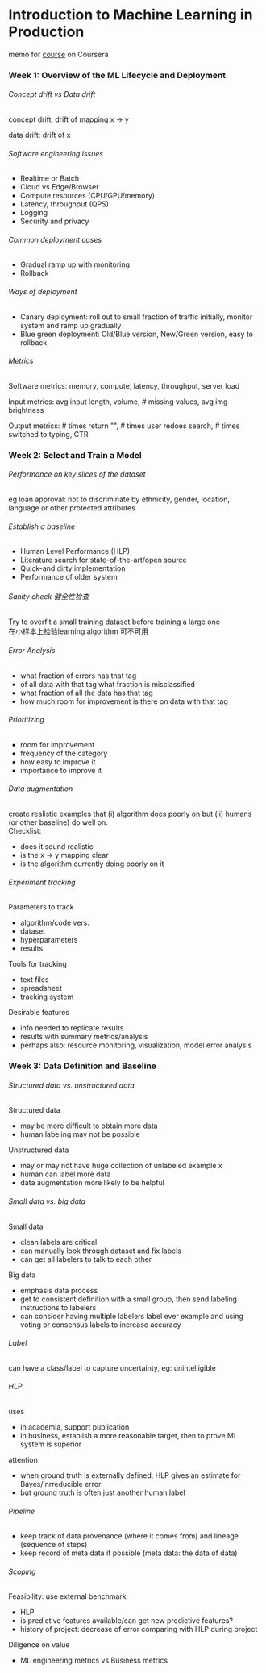 # Introduction to Machine Learning in Production
memo for [course](https://www.coursera.org/learn/introduction-to-machine-learning-in-production/home/welcome) on Coursera

### Week 1: Overview of the ML Lifecycle and Deployment

###### Concept drift vs Data drift

concept drift: drift of mapping x -> y

data drift: drift of x

###### Software engineering issues
- Realtime or Batch
- Cloud vs Edge/Browser
- Compute resources (CPU/GPU/memory)
- Latency, throughput (QPS)
- Logging
- Security and privacy

###### Common deployment cases
- Gradual ramp up with monitoring
- Rollback

###### Ways of deployment
- Canary deployment: roll out to small fraction of traffic initially, monitor system and ramp up gradually
- Blue green deployment: Old/Blue version, New/Green version, easy to rollback

###### Metrics

Software metrics: memory, compute, latency, throughput, server load

Input metrics: avg input length, volume, # missing values, avg img brightness

Output metrics: # times return "", # times user redoes search, # times switched to typing, CTR

### Week 2: Select and Train a Model

###### Performance on key slices of the dataset
eg loan approval: not to discriminate by ethnicity, gender, location, language or other protected attributes

###### Establish a baseline
- Human Level Performance (HLP)
- Literature search for state-of-the-art/open source
- Quick-and dirty implementation
- Performance of older system

###### Sanity check 健全性检查
Try to overfit a small training dataset before training a large one  
在小样本上检验learning algorithm 可不可用

###### Error Analysis
- what fraction of errors has that tag
- of all data with that tag what fraction is misclassified
- what fraction of all the data has that tag
- how much room for improvement is there on data with that tag

###### Prioritizing
- room for improvement
- frequency of the category
- how easy to improve it
- importance to improve it

###### Data augmentation
create realistic examples that (i) algorithm does poorly on but (ii) humans (or other baseline) do well on.  
Checklist:
- does it sound realistic
- is the x -> y mapping clear
- is the algorithm currently doing poorly on it

###### Experiment tracking
Parameters to track
- algorithm/code vers.
- dataset
- hyperparameters
- results

Tools for tracking
- text files
- spreadsheet
- tracking system

Desirable features
- info needed to replicate results
- results with summary metrics/analysis
- perhaps also: resource monitoring, visualization, model error analysis

### Week 3: Data Definition and Baseline

###### Structured data vs. unstructured data
Structured data
- may be more difficult to obtain more data
- human labeling may not be possible

Unstructured data
- may or may not have huge collection of unlabeled example x
- human can label more data
- data augmentation more likely to be helpful

###### Small data vs. big data
Small data
- clean labels are critical
- can manually look through dataset and fix labels
- can get all labelers to talk to each other

Big data
- emphasis data process
- get to consistent definition with a small group, then send labeling instructions to labelers
- can consider having multiple labelers label ever example and using voting or consensus labels to increase accuracy

###### Label
can have a class/label to capture uncertainty, eg: unintelligible

###### HLP
uses
- in academia, support publication
- in business, establish a more reasonable target, then to prove ML system is superior

attention
- when ground truth is externally defined, HLP gives an estimate for Bayes/inrreducible error
- but ground truth is often just another human label

###### Pipeline
- keep track of data provenance (where it comes from) and lineage (sequence of steps)
- keep record of meta data if possible (meta data: the data of data)

###### Scoping
Feasibility: use external benchmark
- HLP
- is predictive features available/can get new predictive features?
- history of project: decrease of error comparing with HLP during project

Diligence on value
- ML engineering metrics vs Business metrics
